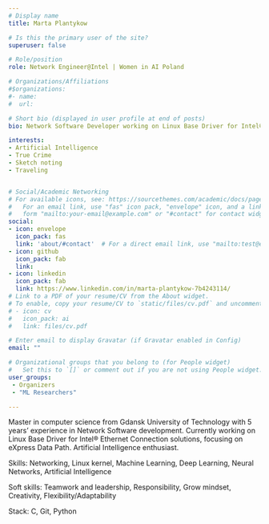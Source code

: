 ```yaml
---
# Display name
title: Marta Plantykow

# Is this the primary user of the site?
superuser: false

# Role/position
role: Network Engineer@Intel | Women in AI Poland

# Organizations/Affiliations
#$organizations:
#- name: 
#  url: 

# Short bio (displayed in user profile at end of posts)
bio: Network Software Developer working on Linux Base Driver for Intel® Ethernet Connection solutions, focusing on eXpress Data Path. In her free time a big fan of Artificial Intelligence.

interests:
- Artificial Intelligence
- True Crime
- Sketch noting
- Traveling 


# Social/Academic Networking
# For available icons, see: https://sourcethemes.com/academic/docs/page-builder/#icons
#   For an email link, use "fas" icon pack, "envelope" icon, and a link in the
#   form "mailto:your-email@example.com" or "#contact" for contact widget.
social:
- icon: envelope
  icon_pack: fas
  link: 'about/#contact'  # For a direct email link, use "mailto:test@example.org".
- icon: github
  icon_pack: fab
  link: 
- icon: linkedin
  icon_pack: fab
  link: https://www.linkedin.com/in/marta-plantykow-7b4243114/
# Link to a PDF of your resume/CV from the About widget.
# To enable, copy your resume/CV to `static/files/cv.pdf` and uncomment the lines below.
# - icon: cv
#   icon_pack: ai
#   link: files/cv.pdf

# Enter email to display Gravatar (if Gravatar enabled in Config)
email: ""

# Organizational groups that you belong to (for People widget)
#   Set this to `[]` or comment out if you are not using People widget.
user_groups:
 - Organizers
 - "ML Researchers"

---
```

Master in computer science from Gdansk University of Technology with 5 years’ experience in Network Software development. Currently working on Linux Base Driver for Intel® Ethernet Connection solutions, focusing on eXpress Data Path. Artificial Intelligence enthusiast. 

Skills: Networking, Linux kernel, Machine Learning, Deep Learning, Neural Networks, Artificial Intelligence

Soft skills: Teamwork and leadership, Responsibility, Grow mindset, Creativity, Flexibility/Adaptability

Stack: C, Git, Python
